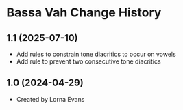 Bassa Vah Change History
====================

1.1 (2025-07-10)
----------------
* Add rules to constrain tone diacritics to occur on vowels
* Add rule to prevent two consecutive tone diacritics

1.0 (2024-04-29)
----------------
* Created by Lorna Evans
